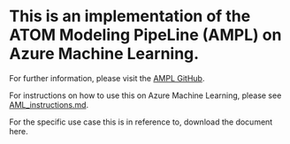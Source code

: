 # This is an implementation of the ATOM Modeling PipeLine (AMPL) on Azure Machine Learning.

For further information, please visit the [AMPL GitHub](https://github.com/ATOMScience-org/AMPL).

For instructions on how to use this on Azure Machine Learning, please see [AML_instructions.md](https://github.com/joverhul/AMPL_Azure/blob/main/AML_instructions.md).

For the specific use case this is in reference to, download the document here.
